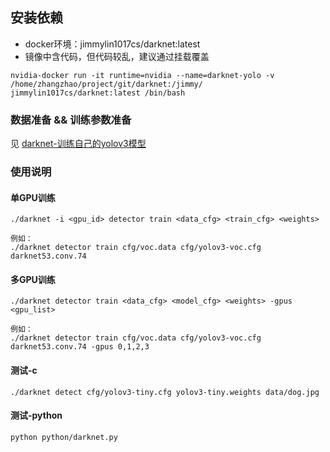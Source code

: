 ## 安装依赖
- docker环境：jimmylin1017cs/darknet:latest    
- 镜像中含代码，但代码较乱，建议通过挂载覆盖
```
nvidia-docker run -it runtime=nvidia --name=darknet-yolo -v /home/zhangzhao/project/git/darknet:/jimmy/ jimmylin1017cs/darknet:latest /bin/bash
```
### 数据准备 && 训练参数准备
见 [darknet-训练自己的yolov3模型](https://www.cnblogs.com/pprp/p/9525508.html)
### 使用说明
#### 单GPU训练
```
./darknet -i <gpu_id> detector train <data_cfg> <train_cfg> <weights>

例如：
./darknet detector train cfg/voc.data cfg/yolov3-voc.cfg darknet53.conv.74
```
#### 多GPU训练
```
./darknet detector train <data_cfg> <model_cfg> <weights> -gpus <gpu_list>

例如：
./darknet detector train cfg/voc.data cfg/yolov3-voc.cfg darknet53.conv.74 -gpus 0,1,2,3
```
#### 测试-c
```
./darknet detect cfg/yolov3-tiny.cfg yolov3-tiny.weights data/dog.jpg
```
#### 测试-python
```
python python/darknet.py
```
